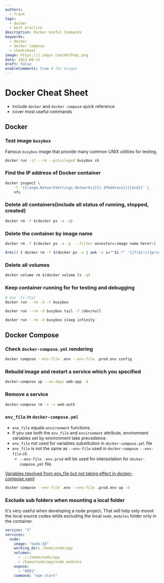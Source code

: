 ```yaml
---
authors:
  - frank
tags:
  - docker
  - best practice
description: Docker Useful Commands
keywords:
  - docker
  - docker compose
  - cheatsheet
image: https://i.imgur.com/mErPwqL.png
date: 2023-08-11
draft: false
enableComments: true # for Gisqus
---
```


# Docker Cheat Sheet

- include `docker` and `docker compose` quick reference
- cover most useful commands

## Docker

### Test image `busybox`

Famous `busybox` image that provide many common UNIX utilities for testing.

```sh
docker run -it --rm --privileged busybox sh
```

### Find the IP address of Docker container

```sh
docker inspect \
    -f '{{range.NetworkSettings.Networks}}{{.IPAddress}}{{end}}' \
    nfs
```

### Delete all containers(include all status of running, stopped, created)

```sh
docker rm -f $(docker ps -a -q)
```

### Delete the container by image name

```sh
docker rm -f $(docker ps -a -q  --filter ancestor=<image name here!>)
```

```sh
drmi() { docker rm -f $(docker ps -a | awk -v i="^$1.*" '{if($2~i){print$1}}'); }
```

### Delete all volumes

```sh
docker volume rm $(docker volume ls -q)
```

### Keep container running for for testing and debugging

```sh
# Use -t(-tty)
docker run --rm -d -t busybox
```

```sh
docker run --rm -d busybox tail -f /dev/null
```

```sh
docker run --rm -d busybox sleep infinity
```

## Docker Compose

### Check `docker-compose.yml` rendering

```sh
docker compose --env-file .env --env-file .prod.env config
```

### Rebuild image and restart a service which you specified

```sh
docker-compose up --no-deps web-app -d
```

### Remove a service

```sh
docker-compose rm -s -v web-auth
```

### `env_file` in `docker-compose.yml`

- `env_file` equals `environment` functions.
- If you use both the `env_file` and `environment` attribute, environment variables set by environment take precedence.
- `env_file` not used for variables substitution in `docker-compose.yml` file
- `env_file` is not the same as `--env-file` used in `docker-compose --env-file` cli.
  - `--env-file .env.prod` will be used for interpolation for `docker-compose.yml` file.

[Variables resolved from env_file but not taking effect in docker-compose.yaml](https://forums.docker.com/t/variables-resolved-from-env-file-but-not-taking-effect-in-docker-compose-yaml/105394/2)

```sh
docker compose --env-file .env --env-file .prod.env up -d
```

### Exclude sub folders when mounting a local folder

It's very useful when developing a node project. That will help only mount the local source codes while excluding the local `node_modules` folder only in the container.

```yml
version: "3"
services:
  node:
    image: "node:16"
    working_dir: /home/node/app
    volumes:
      - ./:/home/node/app
      - /home/node/app/node_modules
    expose:
      - "8081"
    command: "npm start"
```